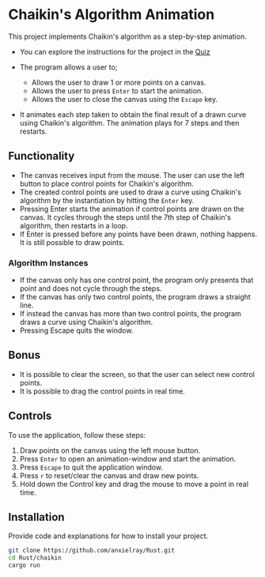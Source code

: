 # Chaikin's Algorithm Animation

This project implements Chaikin's algorithm as a step-by-step animation.

- You can explore the instructions for the project in the [Quiz](INSTRUCTIONS.md)

- The program allows a user to;

  - Allows the user to draw 1 or more points on a canvas.
  - Allows the user to press `Enter` to start the animation.
  - Allows the user to close the canvas using the `Escape` key.
- It animates each step taken to obtain the final result of a drawn curve using Chaikin's algorithm. The animation plays for 7 steps and then restarts.

## Functionality

- The canvas receives input from the mouse. The user can use the left button to place control points for Chaikin's algorithm.
- The created control points are used to draw a curve using Chaikin's algorithm by the instantiation by hitting the `Enter` key.
- Pressing Enter starts the animation if control points are drawn on the canvas. It cycles through the steps until the 7th step of Chaikin's algorithm, then restarts in a loop.
- If Enter is pressed before any points have been drawn, nothing happens. It is still possible to draw points.

### Algorithm Instances

- If the canvas only has one control point, the program only presents that point and does not cycle through the steps.
- If the canvas has only two control points, the program draws a straight line.
- If instead the canvas has more than two control points, the program draws a curve using Chaikin's algorithm.
- Pressing Escape quits the window.

## Bonus

- It is possible to clear the screen, so that the user can select new control points.
- It is possible to drag the control points in real time.

## Controls

To use the application, follow these steps:

1. Draw points on the canvas using the left mouse button.
2. Press ` Enter ` to open an animation-window and start the animation.
3. Press ` Escape ` to quit the application window.
4. Press ` r ` to reset/clear the canvas and draw new points.
5. Hold down the Control key and drag the mouse to move a point in real time.

## Installation

Provide code and explanations for how to install your project.

```bash
git clone https://github.com/anxielray/Rust.git
cd Rust/chaikin
cargo run
```
